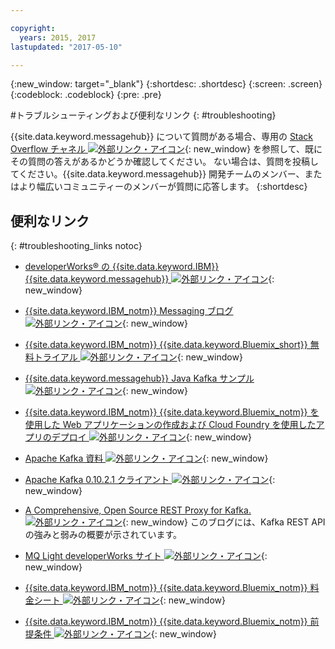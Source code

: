 ```yaml
---

copyright:
  years: 2015, 2017
lastupdated: "2017-05-10"

---
```


{:new_window: target="_blank"}
{:shortdesc: .shortdesc}
{:screen: .screen}
{:codeblock: .codeblock}
{:pre: .pre}



#トラブルシューティングおよび便利なリンク
{: #troubleshooting}




{{site.data.keyword.messagehub}} について質問がある場合、専用の [Stack Overflow チャネル ![外部リンク・アイコン](../../icons/launch-glyph.svg "外部リンク・アイコン")](http://stackoverflow.com/questions/tagged/message-hub){: new_window} を参照して、既にその質問の答えがあるかどうか確認してください。
ない場合は、質問を投稿してください。{{site.data.keyword.messagehub}} 開発チームのメンバー、またはより幅広いコミュニティーのメンバーが質問に応答します。
{:shortdesc}

## 便利なリンク
{: #troubleshooting_links notoc}

*  [developerWorks&reg; の {{site.data.keyword.IBM}} {{site.data.keyword.messagehub}} ![外部リンク・アイコン](../../icons/launch-glyph.svg "外部リンク・アイコン")](https://developer.ibm.com/messaging/message-hub/){: new_window}
*  [{{site.data.keyword.IBM_notm}} Messaging ブログ ![外部リンク・アイコン](../../icons/launch-glyph.svg "外部リンク・アイコン")](https://developer.ibm.com/messaging/blogs/){: new_window}
*  [{{site.data.keyword.IBM_notm}} {{site.data.keyword.Bluemix_short}} 無料トライアル ![外部リンク・アイコン](../../icons/launch-glyph.svg "外部リンク・アイコン")](https://apps.admin.ibmcloud.com/manage/trial/bluemix.html){: new_window}
*  [{{site.data.keyword.messagehub}} Java Kafka サンプル ![外部リンク・アイコン](../../icons/launch-glyph.svg "外部リンク・アイコン")](https://github.com/ibm-messaging/message-hub-samples/tree/master/kafka-java-console-sample){: new_window}
*  [{{site.data.keyword.IBM_notm}} {{site.data.keyword.Bluemix_notm}} を使用した Web アプリケーションの作成および Cloud Foundry を使用したアプリのデプロイ ![外部リンク・アイコン](../../icons/launch-glyph.svg "外部リンク・アイコン")](http://www.ng.bluemix.net/docs/starters/install_cli.html){: new_window}  
*  [Apache Kafka 資料 ![外部リンク・アイコン](../../icons/launch-glyph.svg "外部リンク・アイコン")](http://kafka.apache.org/documentation.html){: new_window}
*  [Apache Kafka 0.10.2.1 クライアント ![外部リンク・アイコン](../../icons/launch-glyph.svg "外部リンク・アイコン")](http://kafka.apache.org/0102/javadoc/index.html){: new_window}
*  [A Comprehensive, Open Source REST Proxy for Kafka. ![外部リンク・アイコン](../../icons/launch-glyph.svg "外部リンク・アイコン")](http://www.confluent.io/blog/a-comprehensive-open-source-rest-proxy-for-kafka/){: new_window}
	このブログには、Kafka REST API の強みと弱みの概要が示されています。

*  [MQ Light developerWorks サイト ![外部リンク・アイコン](../../icons/launch-glyph.svg "外部リンク・アイコン")](https://developer.ibm.com/messaging/mq-light/){: new_window}
*  [{{site.data.keyword.IBM_notm}} {{site.data.keyword.Bluemix_notm}} 料金シート ![外部リンク・アイコン](../../icons/launch-glyph.svg "外部リンク・アイコン")](https://www.ng.bluemix.net/#/pricing){: new_window}
*  [{{site.data.keyword.IBM_notm}} {{site.data.keyword.Bluemix_notm}} 前提条件 ![外部リンク・アイコン](../../icons/launch-glyph.svg "外部リンク・アイコン")](https://developer.ibm.com/bluemix/support/#prereqs/){: new_window}

